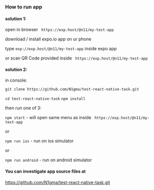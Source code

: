 ### How to run app
#### solution 1:
open in browser ```` https://exp.host/@n11/my-test-app````

download / install expo.io app on ur phone 


type ````exp://exp.host/@n11/my-test-app```` inside expo app

or scan QR Code provided inside ```` https://exp.host/@n11/my-test-app````

#### solution 2:

in console:

````git clone https://github.com/N1gma/test-react-native-task.git````

````cd test-react-native-task````
````npm install````

then run one of 3:

````npm start````  - will open same menu as inside ```` https://exp.host/@n11/my-test-app````

or

````npm run ios```` - run on ios simulator

or

````npm run android```` - run on android simulator

#### You can investigate app source files at 
https://github.com/N1gma/test-react-native-task.git
